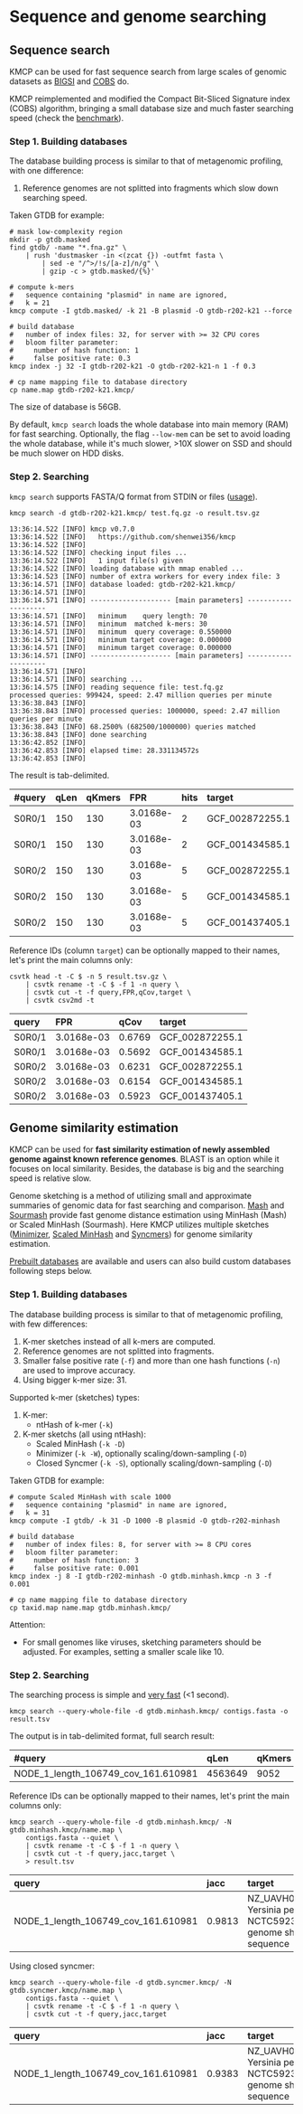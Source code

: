 # Sequence and genome searching

## Sequence search

KMCP can be used for fast sequence search from large scales of genomic datasets
as [BIGSI](https://github.com/Phelimb/BIGSI) and [COBS](https://github.com/bingmann/cobs) do.

KMCP reimplemented and modified the Compact Bit-Sliced Signature index (COBS) algorithm,
bringing a small database size and much faster searching speed
 (check the [benchmark](/benchmark/searching)).


### Step 1. Building databases

The database building process is similar to that of metagenomic profiling,
with one difference:

1. Reference genomes are not splitted into fragments which slow down searching speed.

Taken GTDB for example:

    # mask low-complexity region
    mkdir -p gtdb.masked
    find gtdb/ -name "*.fna.gz" \
        | rush 'dustmasker -in <(zcat {}) -outfmt fasta \
            | sed -e "/^>/!s/[a-z]/n/g" \
            | gzip -c > gtdb.masked/{%}'

    # compute k-mers
    #   sequence containing "plasmid" in name are ignored,
    #   k = 21
    kmcp compute -I gtdb.masked/ -k 21 -B plasmid -O gtdb-r202-k21 --force

    # build database
    #   number of index files: 32, for server with >= 32 CPU cores
    #   bloom filter parameter:
    #     number of hash function: 1
    #     false positive rate: 0.3
    kmcp index -j 32 -I gtdb-r202-k21 -O gtdb-r202-k21-n 1 -f 0.3
    
    # cp name mapping file to database directory
    cp name.map gtdb-r202-k21.kmcp/

The size of database is 56GB. 

By default, `kmcp search` loads the whole database into main memory (RAM) for fast searching.
Optionally, the flag `--low-mem` can be set to avoid loading the whole database,
while it's much slower, >10X slower on SSD and should be much slower on HDD disks.

### Step 2. Searching

`kmcp search` supports FASTA/Q format from STDIN or files ([usage](/usage/#search)).

    kmcp search -d gtdb-r202-k21.kmcp/ test.fq.gz -o result.tsv.gz

    13:36:14.522 [INFO] kmcp v0.7.0
    13:36:14.522 [INFO]   https://github.com/shenwei356/kmcp
    13:36:14.522 [INFO] 
    13:36:14.522 [INFO] checking input files ...
    13:36:14.522 [INFO]   1 input file(s) given
    13:36:14.522 [INFO] loading database with mmap enabled ...
    13:36:14.523 [INFO] number of extra workers for every index file: 3
    13:36:14.571 [INFO] database loaded: gtdb-r202-k21.kmcp/
    13:36:14.571 [INFO] 
    13:36:14.571 [INFO] -------------------- [main parameters] --------------------
    13:36:14.571 [INFO]   minimum    query length: 70
    13:36:14.571 [INFO]   minimum  matched k-mers: 30
    13:36:14.571 [INFO]   minimum  query coverage: 0.550000
    13:36:14.571 [INFO]   minimum target coverage: 0.000000
    13:36:14.571 [INFO]   minimum target coverage: 0.000000
    13:36:14.571 [INFO] -------------------- [main parameters] --------------------
    13:36:14.571 [INFO] 
    13:36:14.571 [INFO] searching ...
    13:36:14.575 [INFO] reading sequence file: test.fq.gz
    processed queries: 999424, speed: 2.47 million queries per minute
    13:36:38.843 [INFO] 
    13:36:38.843 [INFO] processed queries: 1000000, speed: 2.47 million queries per minute
    13:36:38.843 [INFO] 68.2500% (682500/1000000) queries matched
    13:36:38.843 [INFO] done searching
    13:36:42.852 [INFO] 
    13:36:42.853 [INFO] elapsed time: 28.331134572s
    13:36:42.853 [INFO]

The result is tab-delimited.

|#query|qLen|qKmers|FPR       |hits|target         |fragIdx|frags|tLen   |kSize|mKmers|qCov  |tCov  |jacc  |queryIdx|
|:-----|:---|:-----|:---------|:---|:--------------|:------|:----|:------|:----|:-----|:-----|:-----|:-----|:-------|
|S0R0/1|150 |130   |3.0168e-03|2   |GCF_002872255.1|0      |1    |2582291|21   |88    |0.6769|0.0000|0.0000|0       |
|S0R0/1|150 |130   |3.0168e-03|2   |GCF_001434585.1|0      |1    |2219511|21   |74    |0.5692|0.0000|0.0000|0       |
|S0R0/2|150 |130   |3.0168e-03|5   |GCF_002872255.1|0      |1    |2582291|21   |81    |0.6231|0.0000|0.0000|1       |
|S0R0/2|150 |130   |3.0168e-03|5   |GCF_001434585.1|0      |1    |2219511|21   |80    |0.6154|0.0000|0.0000|1       |
|S0R0/2|150 |130   |3.0168e-03|5   |GCF_001437405.1|0      |1    |2260906|21   |77    |0.5923|0.0000|0.0000|1       |

Reference IDs (column `target`) can be optionally mapped to their names, let's print the main columns only:

    csvtk head -t -C $ -n 5 result.tsv.gz \
        | csvtk rename -t -C $ -f 1 -n query \
        | csvtk cut -t -f query,FPR,qCov,target \
        | csvtk csv2md -t 

|query |FPR       |qCov  |target         |
|:-----|:---------|:-----|:--------------|
|S0R0/1|3.0168e-03|0.6769|GCF_002872255.1|
|S0R0/1|3.0168e-03|0.5692|GCF_001434585.1|
|S0R0/2|3.0168e-03|0.6231|GCF_002872255.1|
|S0R0/2|3.0168e-03|0.6154|GCF_001434585.1|
|S0R0/2|3.0168e-03|0.5923|GCF_001437405.1|

## Genome similarity estimation

KMCP can be used for **fast similarity estimation of newly assembled genome against known reference genomes**.
BLAST is an option while it focuses on local similarity.
Besides, the database is big and the searching speed is relative slow.

Genome sketching is a method of utilizing small and approximate summaries of
genomic data for fast searching and comparison.
[Mash](https://github.com/marbl/Mash) and [Sourmash](https://github.com/sourmash-bio/sourmash)
provide fast genome distance estimation using MinHash (Mash) or Scaled MinHash (Sourmash).
Here KMCP utilizes multiple sketches 
([Minimizer](https://academic.oup.com/bioinformatics/article/20/18/3363/202143), 
[Scaled MinHash](https://f1000research.com/articles/8-1006) and
[Syncmers](https://peerj.com/articles/10805/)) for genome similarity estimation.

[Prebuilt databases](/kmcp/database) are available and users can also build custom databases following steps below.

### Step 1. Building databases

The database building process is similar to that of metagenomic profiling,
with few differences:

1. K-mer sketches instead of all k-mers are computed.
2. Reference genomes are not splitted into fragments.
3. Smaller false positive rate (`-f`) and more than one hash functions (`-n`) are used to improve accuracy.
4. Using bigger k-mer size: 31.

Supported k-mer (sketches) types:

1. K-mer:
    - ntHash of k-mer (`-k`)
2. K-mer sketchs (all using ntHash):
    - Scaled MinHash (`-k -D`)
    - Minimizer      (`-k -W`), optionally scaling/down-sampling (`-D`)
    - Closed Syncmer (`-k -S`), optionally scaling/down-sampling (`-D`)

Taken GTDB for example:
    
    # compute Scaled MinHash with scale 1000
    #   sequence containing "plasmid" in name are ignored,
    #   k = 31
    kmcp compute -I gtdb/ -k 31 -D 1000 -B plasmid -O gtdb-r202-minhash

    # build database
    #   number of index files: 8, for server with >= 8 CPU cores
    #   bloom filter parameter:
    #     number of hash function: 3
    #     false positive rate: 0.001
    kmcp index -j 8 -I gtdb-r202-minhash -O gtdb.minhash.kmcp -n 3 -f 0.001
    
    # cp name mapping file to database directory
    cp taxid.map name.map gtdb.minhash.kmcp/

Attention:

- For small genomes like viruses, sketching parameters should be adjusted. 
For examples, setting a smaller scale like 10.
    
### Step 2. Searching

The searching process is simple and [very fast](https://bioinf.shenwei.me/kmcp/benchmark) (<1 second).

    kmcp search --query-whole-file -d gtdb.minhash.kmcp/ contigs.fasta -o result.tsv

The output is in tab-delimited format, full search result:

|#query                             |qLen   |qKmers|FPR         |hits|target         |fragIdx|frags|tLen   |kSize|mKmers|qCov  |tCov  |jacc  |queryIdx|
|:----------------------------------|:------|:-----|:-----------|:---|:--------------|:------|:----|:------|:----|:-----|:-----|:-----|:-----|:-------|
|NODE_1_length_106749_cov_161.610981|4563649|9052  |0.000000e+00|1   |GCF_900460465.1|0      |1    |4777134|31   |8942  |0.9878|0.9933|0.9813|0       |

Reference IDs can be optionally mapped to their names, let's print the main columns only:

    kmcp search --query-whole-file -d gtdb.minhash.kmcp/ -N gtdb.minhash.kmcp/name.map \
        contigs.fasta --quiet \
        | csvtk rename -t -C $ -f 1 -n query \
        | csvtk cut -t -f query,jacc,target \
        > result.tsv
    
|query                              |jacc  |target                                                                          |
|:----------------------------------|:-----|:-------------------------------------------------------------------------------|
|NODE_1_length_106749_cov_161.610981|0.9813|NZ_UAVH01000012.1 Yersinia pestis strain NCTC5923, whole genome shotgun sequence|

Using closed syncmer:

    kmcp search --query-whole-file -d gtdb.syncmer.kmcp/ -N gtdb.syncmer.kmcp/name.map \
        contigs.fasta --quiet \
        | csvtk rename -t -C $ -f 1 -n query \
        | csvtk cut -t -f query,jacc,target
        
|query                              |jacc  |target                                                                          |
|:----------------------------------|:-----|:-------------------------------------------------------------------------------|
|NODE_1_length_106749_cov_161.610981|0.9383|NZ_UAVH01000012.1 Yersinia pestis strain NCTC5923, whole genome shotgun sequence|
